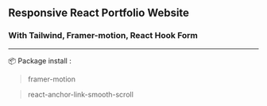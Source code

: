 ## Responsive React Portfolio Website 
### With Tailwind, Framer-motion, React Hook Form
---

📦  Package install :
> framer-motion

> react-anchor-link-smooth-scroll